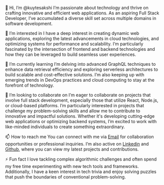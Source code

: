 👋 Hi, I’m @kuytesakshi
I’m passionate about technology and thrive on crafting innovative and efficient web applications. As an aspiring Full Stack Developer, I’ve accumulated a diverse skill set across multiple domains in software development.

👀 I’m interested in
I have a deep interest in creating dynamic web applications, exploring the latest advancements in cloud technologies, and optimizing systems for performance and scalability. I’m particularly fascinated by the intersection of frontend and backend technologies and how they can be leveraged to build seamless user experiences.

🌱 I’m currently learning
I’m delving into advanced GraphQL techniques to enhance data retrieval efficiency and exploring serverless architectures to build scalable and cost-effective solutions. I’m also keeping up with emerging trends in DevOps practices and cloud computing to stay at the forefront of technology.

💞️ I’m looking to collaborate on
I’m eager to collaborate on projects that involve full stack development, especially those that utilize React, Node.js, or cloud-based platforms. I’m particularly interested in projects that challenge my problem-solving skills and allow me to contribute to innovative and impactful solutions. Whether it's developing cutting-edge web applications or optimizing backend systems, I’m excited to work with like-minded individuals to create something extraordinary.

📫 How to reach me
You can connect with me via [Email](mailto:sakshiky2003@gmail.com) for collaboration opportunities or professional inquiries. I’m also active on [Linkedin](https://www.linkedin.com/in/sakshi-kuyte-949458227/) and [Github](https://github.com/kuytesakshi/), where you can view my latest projects and contributions.

⚡ Fun fact
I love tackling complex algorithmic challenges and often spend my free time experimenting with new tech tools and frameworks. Additionally, I have a keen interest in tech trivia and enjoy solving puzzles that push the boundaries of conventional problem-solving.
